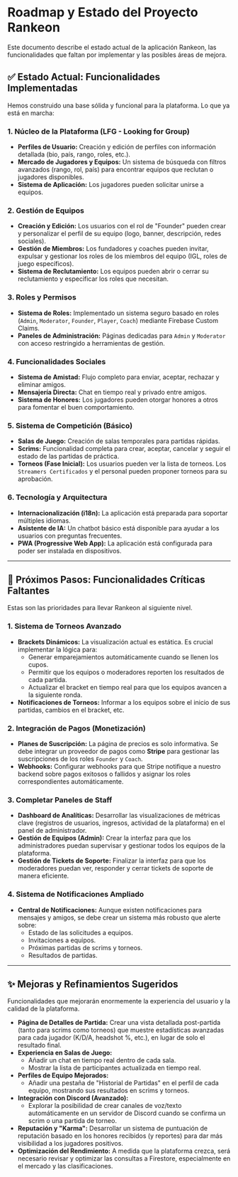 # Roadmap y Estado del Proyecto Rankeon

Este documento describe el estado actual de la aplicación Rankeon, las funcionalidades que faltan por implementar y las posibles áreas de mejora.

## ✅ Estado Actual: Funcionalidades Implementadas

Hemos construido una base sólida y funcional para la plataforma. Lo que ya está en marcha:

### 1. **Núcleo de la Plataforma (LFG - Looking for Group)**
- **Perfiles de Usuario:** Creación y edición de perfiles con información detallada (bio, país, rango, roles, etc.).
- **Mercado de Jugadores y Equipos:** Un sistema de búsqueda con filtros avanzados (rango, rol, país) para encontrar equipos que reclutan o jugadores disponibles.
- **Sistema de Aplicación:** Los jugadores pueden solicitar unirse a equipos.

### 2. **Gestión de Equipos**
- **Creación y Edición:** Los usuarios con el rol de "Founder" pueden crear y personalizar el perfil de su equipo (logo, banner, descripción, redes sociales).
- **Gestión de Miembros:** Los fundadores y coaches pueden invitar, expulsar y gestionar los roles de los miembros del equipo (IGL, roles de juego específicos).
- **Sistema de Reclutamiento:** Los equipos pueden abrir o cerrar su reclutamiento y especificar los roles que necesitan.

### 3. **Roles y Permisos**
- **Sistema de Roles:** Implementado un sistema seguro basado en roles (`Admin`, `Moderator`, `Founder`, `Player`, `Coach`) mediante Firebase Custom Claims.
- **Paneles de Administración:** Páginas dedicadas para `Admin` y `Moderator` con acceso restringido a herramientas de gestión.

### 4. **Funcionalidades Sociales**
- **Sistema de Amistad:** Flujo completo para enviar, aceptar, rechazar y eliminar amigos.
- **Mensajería Directa:** Chat en tiempo real y privado entre amigos.
- **Sistema de Honores:** Los jugadores pueden otorgar honores a otros para fomentar el buen comportamiento.

### 5. **Sistema de Competición (Básico)**
- **Salas de Juego:** Creación de salas temporales para partidas rápidas.
- **Scrims:** Funcionalidad completa para crear, aceptar, cancelar y seguir el estado de las partidas de práctica.
- **Torneos (Fase Inicial):** Los usuarios pueden ver la lista de torneos. Los `Streamers Certificados` y el personal pueden proponer torneos para su aprobación.

### 6. **Tecnología y Arquitectura**
- **Internacionalización (i18n):** La aplicación está preparada para soportar múltiples idiomas.
- **Asistente de IA:** Un chatbot básico está disponible para ayudar a los usuarios con preguntas frecuentes.
- **PWA (Progressive Web App):** La aplicación está configurada para poder ser instalada en dispositivos.

---

## 🚧 Próximos Pasos: Funcionalidades Críticas Faltantes

Estas son las prioridades para llevar Rankeon al siguiente nivel.

### 1. **Sistema de Torneos Avanzado**
- **Brackets Dinámicos:** La visualización actual es estática. Es crucial implementar la lógica para:
    - Generar emparejamientos automáticamente cuando se llenen los cupos.
    - Permitir que los equipos o moderadores reporten los resultados de cada partida.
    - Actualizar el bracket en tiempo real para que los equipos avancen a la siguiente ronda.
- **Notificaciones de Torneos:** Informar a los equipos sobre el inicio de sus partidas, cambios en el bracket, etc.

### 2. **Integración de Pagos (Monetización)**
- **Planes de Suscripción:** La página de precios es solo informativa. Se debe integrar un proveedor de pagos como **Stripe** para gestionar las suscripciones de los roles `Founder` y `Coach`.
- **Webhooks:** Configurar webhooks para que Stripe notifique a nuestro backend sobre pagos exitosos o fallidos y asignar los roles correspondientes automáticamente.

### 3. **Completar Paneles de Staff**
- **Dashboard de Analíticas:** Desarrollar las visualizaciones de métricas clave (registros de usuarios, ingresos, actividad de la plataforma) en el panel de administrador.
- **Gestión de Equipos (Admin):** Crear la interfaz para que los administradores puedan supervisar y gestionar todos los equipos de la plataforma.
- **Gestión de Tickets de Soporte:** Finalizar la interfaz para que los moderadores puedan ver, responder y cerrar tickets de soporte de manera eficiente.

### 4. **Sistema de Notificaciones Ampliado**
- **Central de Notificaciones:** Aunque existen notificaciones para mensajes y amigos, se debe crear un sistema más robusto que alerte sobre:
    - Estado de las solicitudes a equipos.
    - Invitaciones a equipos.
    - Próximas partidas de scrims y torneos.
    - Resultados de partidas.

---

## ✨ Mejoras y Refinamientos Sugeridos

Funcionalidades que mejorarán enormemente la experiencia del usuario y la calidad de la plataforma.

- **Página de Detalles de Partida:** Crear una vista detallada post-partida (tanto para scrims como torneos) que muestre estadísticas avanzadas para cada jugador (K/D/A, headshot %, etc.), en lugar de solo el resultado final.
- **Experiencia en Salas de Juego:**
    - Añadir un chat en tiempo real dentro de cada sala.
    - Mostrar la lista de participantes actualizada en tiempo real.
- **Perfiles de Equipo Mejorados:**
    - Añadir una pestaña de "Historial de Partidas" en el perfil de cada equipo, mostrando sus resultados en scrims y torneos.
- **Integración con Discord (Avanzado):**
    - Explorar la posibilidad de crear canales de voz/texto automáticamente en un servidor de Discord cuando se confirma un scrim o una partida de torneo.
- **Reputación y "Karma":** Desarrollar un sistema de puntuación de reputación basado en los honores recibidos (y reportes) para dar más visibilidad a los jugadores positivos.
- **Optimización del Rendimiento:** A medida que la plataforma crezca, será necesario revisar y optimizar las consultas a Firestore, especialmente en el mercado y las clasificaciones.